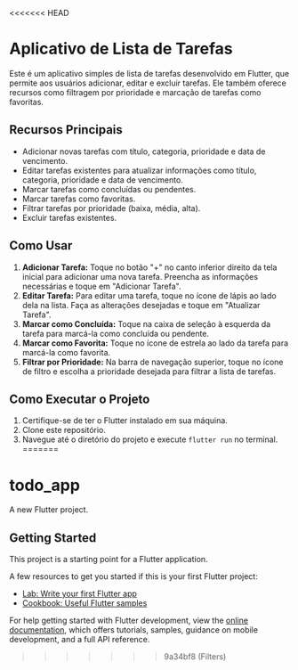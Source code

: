 <<<<<<< HEAD
# Aplicativo de Lista de Tarefas

Este é um aplicativo simples de lista de tarefas desenvolvido em Flutter, que permite aos usuários adicionar, editar e excluir tarefas. Ele também oferece recursos como filtragem por prioridade e marcação de tarefas como favoritas.

## Recursos Principais

- Adicionar novas tarefas com título, categoria, prioridade e data de vencimento.
- Editar tarefas existentes para atualizar informações como título, categoria, prioridade e data de vencimento.
- Marcar tarefas como concluídas ou pendentes.
- Marcar tarefas como favoritas.
- Filtrar tarefas por prioridade (baixa, média, alta).
- Excluir tarefas existentes.

## Como Usar

1. **Adicionar Tarefa:** Toque no botão "+" no canto inferior direito da tela inicial para adicionar uma nova tarefa. Preencha as informações necessárias e toque em "Adicionar Tarefa".
2. **Editar Tarefa:** Para editar uma tarefa, toque no ícone de lápis ao lado dela na lista. Faça as alterações desejadas e toque em "Atualizar Tarefa".
3. **Marcar como Concluída:** Toque na caixa de seleção à esquerda da tarefa para marcá-la como concluída ou pendente.
4. **Marcar como Favorita:** Toque no ícone de estrela ao lado da tarefa para marcá-la como favorita.
5. **Filtrar por Prioridade:** Na barra de navegação superior, toque no ícone de filtro e escolha a prioridade desejada para filtrar a lista de tarefas.

## Como Executar o Projeto

1. Certifique-se de ter o Flutter instalado em sua máquina.
2. Clone este repositório.
3. Navegue até o diretório do projeto e execute `flutter run` no terminal.
=======
# todo_app

A new Flutter project.

## Getting Started

This project is a starting point for a Flutter application.

A few resources to get you started if this is your first Flutter project:

- [Lab: Write your first Flutter app](https://docs.flutter.dev/get-started/codelab)
- [Cookbook: Useful Flutter samples](https://docs.flutter.dev/cookbook)

For help getting started with Flutter development, view the
[online documentation](https://docs.flutter.dev/), which offers tutorials,
samples, guidance on mobile development, and a full API reference.
>>>>>>> 9a34bf8 (Filters)
